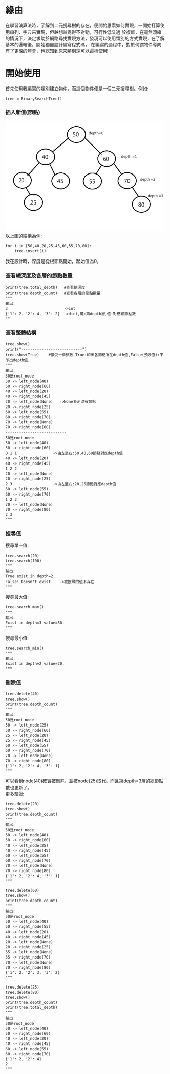 # 緣由
在學習演算法時，了解到二元搜尋樹的存在，便開始思索如何實現，一開始打算使用串列、字典來實現，但越想越覺得不對勁，可行性低又過
於複雜，在毫無頭緒的情況下，決定求助於網路尋找實現方法，發現可以使用類別的方式實現，在了解基本的邏輯後，開始獨自設計編寫程式碼，
在編寫的過程中，對於何謂物件導向有了更深的體會，也認知到原來類別還可以這樣使用!
# 開始使用
首先使用我編寫的類別建立物件，而這個物件便是一個二元搜尋樹。例如:
```
tree = BinarySearchTree()
```
### 插入新值(節點)
![](/structure.jpg)\
以上圖的結構為例:
```
for i in [50,40,20,25,45,60,55,70,80]:
    tree.insert(i)
```
我在設計時，深度是從根節點開始，起始值為0。
### 查看總深度及各層的節點數量
```
print(tree.total_depth)   #查看總深度
print(tree.depth_count)   #查看各層的節點數量
"""
輸出:
3                         ->int
{'1': 2, '2': 4, '3': 2}  ->dict,鍵:第depth層,值:對應總節點數
""
```
### 查看整體結構
```
tree.show()
print("---------------------------")
tree.show(True)    #接受一個參數,True:印出各節點所在depth值,False(預設值):不印出depth值,
"""
輸出:
50是root_node
50 -> left_node(40)
50 -> right_node(60)
40 -> left_node(20)
40 -> right_node(45)
20 -> left_node(None)   ->None表示沒有節點
20 -> right_node(25)
60 -> left_node(55)
60 -> right_node(70)
70 -> left_node(None)
70 -> right_node(80)
---------------------------
50是root_node
50 -> left_node(40)
50 -> right_node(60)
0 1 1                ->由左至右:50,40,60節點對應depth值
40 -> left_node(20)
40 -> right_node(45)
1 2 2
20 -> left_node(None)
20 -> right_node(25)
2 3                  ->由左至右:20,25節點對應depth值
60 -> left_node(55)
60 -> right_node(70)
1 2 2
70 -> left_node(None)
70 -> right_node(80)
2 3                 
"""
```
### 搜尋值
搜尋單一值:
```
tree.search(20)
tree.search(100)
"""
輸出:
True exist in depth=2.    
False! Doesn't exist.   ->被搜尋的值不存在
"""
```
搜尋最大值:
```
tree.search_max()
"""
輸出:
Exist in depth=3 value=80.
"""
```
搜尋最小值:
```
tree.search_min()
"""
輸出:
Exist in depth=2 value=20.
"""
```
### 刪除值
```
tree.delete(40)
tree.show()
print(tree.depth_count)
"""
輸出:
50是root_node
50 -> left_node(25)
50 -> right_node(60)
25 -> left_node(20)
25 -> right_node(45)
60 -> left_node(55)
60 -> right_node(70)
70 -> left_node(None)
70 -> right_node(80)
{'1': 2, '2': 4, '3': 1}
"""
```
可以看到node(40)確實被刪除，並被node(25)取代。而且第depth=3層的總節點數也更新了。\
更多驗證:
```
tree.delete(20)
tree.show()
print(tree.depth_count)
"""
輸出:
50是root_node
50 -> left_node(40)
50 -> right_node(60)
40 -> left_node(25)
40 -> right_node(45)
60 -> left_node(55)
60 -> right_node(70)
70 -> left_node(None)
70 -> right_node(80)
{'1': 2, '2': 4, '3': 1}
"""
```
```
tree.delete(60)
tree.show()
print(tree.depth_count)
"""
輸出:
50是root_node
50 -> left_node(40)
50 -> right_node(55)
40 -> left_node(20)
40 -> right_node(45)
20 -> left_node(None)
20 -> right_node(25)
55 -> left_node(None)
55 -> right_node(70)
70 -> left_node(None)
70 -> right_node(80)
{'1': 2, '2': 3, '3': 2}
"""
```
```
tree.delete(25)
tree.delete(80)
tree.show()
print(tree.depth_count)
print(tree.total_depth)
"""
輸出:
50是root_node
50 -> left_node(40)
50 -> right_node(60)
40 -> left_node(20)
40 -> right_node(45)
60 -> left_node(55)
60 -> right_node(70)
{'1': 2, '2': 4}
2
"""
```
